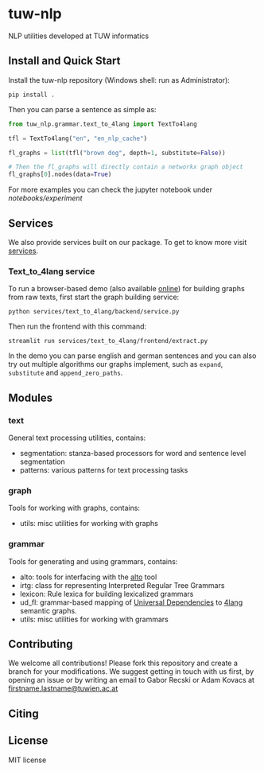 # tuw-nlp

NLP utilities developed at TUW informatics

## Install and Quick Start
Install the tuw-nlp repository (Windows shell: run as Administrator):

```
pip install .
```

Then you can parse a sentence as simple as:

```python
from tuw_nlp.grammar.text_to_4lang import TextTo4lang

tfl = TextTo4lang("en", "en_nlp_cache")

fl_graphs = list(tfl("brown dog", depth=1, substitute=False))

# Then the fl_graphs will directly contain a networkx graph object
fl_graphs[0].nodes(data=True)

```
For more examples you can check the jupyter notebook under *notebooks/experiment*

## Services

We also provide services built on our package. To get to know more visit [services](services).

### Text_to_4lang service

To run a browser-based demo (also available [online](https://ir-group.ec.tuwien.ac.at/fourlang)) for building graphs from raw texts, first start the graph building service:

```
python services/text_to_4lang/backend/service.py
```

Then run the frontend with this command:

```
streamlit run services/text_to_4lang/frontend/extract.py
```

In the demo you can parse english and german sentences and you can also try out multiple algorithms our graphs implement, such as `expand`, `substitute` and `append_zero_paths`.

## Modules

### text 

General text processing utilities, contains:
- segmentation: stanza-based processors for word and sentence level segmentation
- patterns: various patterns for text processing tasks 

### graph
Tools for working with graphs, contains:
- utils: misc utilities for working with graphs

### grammar
Tools for generating and using grammars, contains:
- alto: tools for interfacing with the [alto](https://github.com/coli-saar/alto) tool
- irtg: class for representing Interpreted Regular Tree Grammars
- lexicon: Rule lexica for building lexicalized grammars
- ud_fl: grammar-based mapping of [Universal Dependencies](https://universaldependencies.org/) to [4lang]() semantic graphs.
- utils: misc utilities for working with grammars

## Contributing

We welcome all contributions! Please fork this repository and create a branch for your modifications. We suggest getting in touch with us first, by opening an issue or by writing an email to Gabor Recski or Adam Kovacs at firstname.lastname@tuwien.ac.at

## Citing

## License 

MIT license
